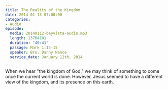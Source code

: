 ```yaml
---
title: The Reality of the Kingdom
date: 2014-01-13 07:00:00
categories:
- Audio
episode:
  media: 20140112-bayvista-audio.mp3
  length: 13764101
  duration: "40:41"
  passage: Mark 1:14-15
  speaker: Bro. Danny Nance
  service_date: January 12th, 2014
---
```

When we hear "the kingdom of God," we may think of something to come once the current world is done. However, Jesus seemed to have a different view of the kingdom, and its presence on this earth.